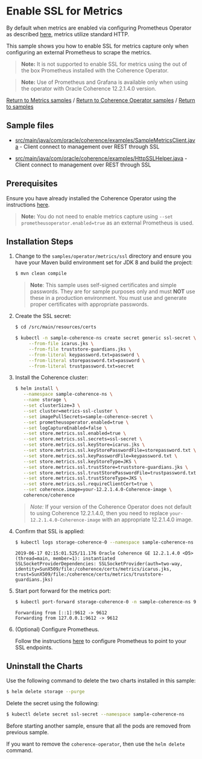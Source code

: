 # Enable SSL for Metrics

By default when metrics are enabled via configuring Prometheus Operator as described [here](../enable-metrics/README.md), metrics utilize standard HTTP.

This sample shows you how to enable SSL for metrics capture only when configuring an external Prometheus to scrape the metrics.  

> **Note:** It is not supported to enable SSL for metrics using the out of the box Prometheus installed with the Coherence Operator.

> **Note:** Use of Prometheus and Grafana is available only when using the operator with Oracle Coherence 12.2.1.4.0 version.

[Return to Metrics samples](../) / [Return to Coherence Operator samples](../../) / [Return to samples](../../../README.md#list-of-samples)

## Sample files

* [src/main/java/com/oracle/coherence/examples/SampleMetricsClient.java](src/main/java/com/oracle/coherence/examples/SampleMetricsClient.java) -
  Client connect to management over REST through SSL
  
* [src/main/java/com/oracle/coherence/examples/HttpSSLHelper.java](src/main/java/com/oracle/coherence/examples/HttpSSLHelper.java) -
  Client connect to management over REST through SSL
  
## Prerequisites

Ensure you have already installed the Coherence Operator using the instructions [here](../../../README.md#install-the-coherence-operator).

> **Note:** You do not need to enable metrics capture using `--set prometheusoperator.enabled=true` as an external Prometheus is used.

## Installation Steps

1. Change to the `samples/operator/metrics/ssl` directory and ensure you have your Maven build environment set for JDK 8 and build the project:

   ```bash
   $ mvn clean compile
   ```
   
   > **Note**: This sample uses self-signed certificates and simple passwords. They are for sample purposes only and must **NOT** use these in a production environment. You must use and generate proper certificates with appropriate passwords.

1. Create the SSL secret:

   ```bash
   $ cd /src/main/resources/certs
   
   $ kubectl -n sample-coherence-ns create secret generic ssl-secret \
        --from-file icarus.jks \
        --from-file truststore-guardians.jks \
        --from-literal keypassword.txt=password \
        --from-literal storepassword.txt=password \
        --from-literal trustpassword.txt=secret
   ```

1. Install the Coherence cluster:
   
   ```bash
   $ helm install \
      --namespace sample-coherence-ns \
      --name storage \
      --set clusterSize=3 \
      --set cluster=metrics-ssl-cluster \
      --set imagePullSecrets=sample-coherence-secret \
      --set prometheusoperator.enabled=true \
      --set logCaptureEnabled=false \
      --set store.metrics.ssl.enabled=true \
      --set store.metrics.ssl.secrets=ssl-secret \
      --set store.metrics.ssl.keyStore=icarus.jks \
      --set store.metrics.ssl.keyStorePasswordFile=storepassword.txt \
      --set store.metrics.ssl.keyPasswordFile=keypassword.txt \
      --set store.metrics.ssl.keyStoreType=JKS \
      --set store.metrics.ssl.trustStore=truststore-guardians.jks \
      --set store.metrics.ssl.trustStorePasswordFile=trustpassword.txt \
      --set store.metrics.ssl.trustStoreType=JKS \
      --set store.metrics.ssl.requireClientCert=true \
      --set coherence.image=your-12.2.1.4.0-Coherence-image \
      coherence/coherence
   ```
   
   > *Note:* If your version of the Coherence Operator does not default to using Coherence 12.2.1.4.0, then you need to replace `your-12.2.1.4.0-Coherence-image` with an appropriate 12.2.1.4.0 image.
   
1. Confirm that SSL is applied:

   ```bash
   $ kubectl logs storage-coherence-0 --namespace sample-coherence-ns | grep SSLSocketProviderDependencies
   ```
   ```console
   2019-06-17 02:15:01.525/11.176 Oracle Coherence GE 12.2.1.4.0 <D5> (thread=main, member=1): instantiated SSLSocketProviderDependencies: SSLSocketProvider(auth=two-way, identity=SunX509/file:/coherence/certs/metrics/icarus.jks, trust=SunX509/file:/coherence/certs/metrics/truststore-guardians.jks)
   ```
   
1. Start port forward for the metrics port:

   ```bash
   $ kubectl port-forward storage-coherence-0 -n sample-coherence-ns 9612:9612
   ```
   ```console
   Forwarding from [::1]:9612 -> 9612
   Forwarding from 127.0.0.1:9612 -> 9612
   ```   

1. (Optional) Configure Prometheus.

   Follow the instructions [here](../../../operator/metrics/own-prometheus/README.md) to configure Prometheus to point to your SSL endpoints.

## Uninstall the Charts

Use the following command to delete the two charts installed in this sample:

```bash
$ helm delete storage --purge
```

Delete the secret using the following:

```bash
$ kubectl delete secret ssl-secret --namespace sample-coherence-ns
```

Before starting another sample, ensure that all the pods are removed from previous sample.

If you want to remove the `coherence-operator`, then use the `helm delete` command.
